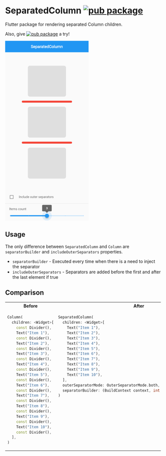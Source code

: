 # SeparatedColumn [![pub package](https://img.shields.io/pub/v/separated_column.svg?label=separated_column&color=blue)](https://pub.dartlang.org/packages/separated_column)

Flutter package for rendering separated Column children.

Also, give [![pub package](https://img.shields.io/pub/v/separated_row.svg?label=separated_row&color=blue)](https://pub.dartlang.org/packages/separated_row) a try!

![example.gif](https://raw.githubusercontent.com/anisalibegic/separated_column/master/screenshots/example.gif)

## Usage

The only difference between `SeparatedColumn` and `Column` are `separatorBuilder` and `includeOuterSeparators` properties.

- `separatorBuilder` - Executed every time when there is a need to inject the separator
- `includeOuterSeparators` - Separators are added before the first and after the last element if true

## Comparison

<table>
<tr>
<th>Before</th>
<th>After</th>
</tr>
<tr>
<td valign="top">

```dart
Column(
  children: <Widget>[
    const Divider(),
    Text("Item 1"),
    const Divider(),
    Text("Item 2"),
    const Divider(),
    Text("Item 3"),
    const Divider(),
    Text("Item 4"),
    const Divider(),
    Text("Item 5"),
    const Divider(),
    Text("Item 6"),
    const Divider(),
    Text("Item 7"),
    const Divider(),
    Text("Item 8"),
    const Divider(),
    Text("Item 9"),
    const Divider(),
    Text("Item 10"),
    const Divider(),
  ],
)
```
</td>
<td valign="top">

```dart
SeparatedColumn(
  children: <Widget>[
    Text("Item 1"),
    Text("Item 2"),
    Text("Item 3"),
    Text("Item 4"),
    Text("Item 5"),
    Text("Item 6"),
    Text("Item 7"),
    Text("Item 8"),
    Text("Item 9"),
    Text("Item 10"),
  ],
  outerSeparatorMode: OuterSeparatorMode.both,
  separatorBuilder: (BuildContext context, int index) => const Divider(),
)
```
</td>
</tr>
</table>